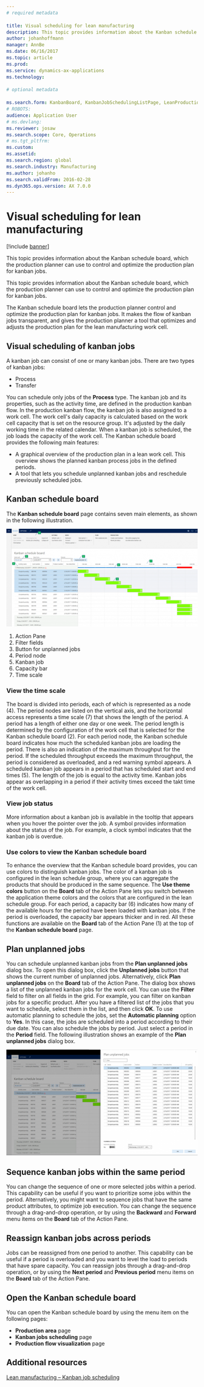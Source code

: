 ```yaml
---
# required metadata

title: Visual scheduling for lean manufacturing 
description: This topic provides information about the Kanban schedule board, which the production planner can use to control and optimize the production plan for kanban jobs.
author: johanhoffmann
manager: AnnBe
ms.date: 06/16/2017
ms.topic: article
ms.prod: 
ms.service: dynamics-ax-applications
ms.technology: 

# optional metadata

ms.search.form: KanbanBoard, KanbanJobSchedulingListPage, LeanProductionFlowVisualization
# ROBOTS: 
audience: Application User
# ms.devlang: 
ms.reviewer: josaw
ms.search.scope: Core, Operations
# ms.tgt_pltfrm: 
ms.custom: 
ms.assetid:
ms.search.region: global
ms.search.industry: Manufacturing
ms.author: johanho
ms.search.validFrom: 2016-02-28
ms.dyn365.ops.version: AX 7.0.0
---
```


# Visual scheduling for lean manufacturing

[!include [banner](../includes/banner.md)]

This topic provides information about the Kanban schedule board, which the production planner can use to control and optimize the production plan for kanban jobs.

This topic provides information about the Kanban schedule board, which the production planner can use to control and optimize the production plan for kanban jobs.

The Kanban schedule board lets the production planner control and optimize the production plan for kanban jobs. It makes the flow of kanban jobs transparent, and gives the production planner a tool that optimizes and adjusts the production plan for the lean manufacturing work cell.

## Visual scheduling of kanban jobs
A kanban job can consist of one or many kanban jobs. There are two types of kanban jobs:

-   Process
-   Transfer

You can schedule only jobs of the **Process** type. The kanban job and its properties, such as the activity time, are defined in the production kanban flow. In the production kanban flow, the kanban job is also assigned to a work cell. The work cell's daily capacity is calculated based on the work cell capacity that is set on the resource group. It's adjusted by the daily working time in the related calendar. When a kanban job is scheduled, the job loads the capacity of the work cell. The Kanban schedule board provides the following main features:

-   A graphical overview of the production plan in a lean work cell. This overview shows the planned kanban process jobs in the defined periods.
-   A tool that lets you schedule unplanned kanban jobs and reschedule previously scheduled jobs.

## Kanban schedule board
The **Kanban schedule board** page contains seven main elements, as shown in the following illustration. 

![Kanban schedule board](./media/kanban-schedule-board-1024x554.png)
1.  Action Pane
2.  Filter fields
3.  Button for unplanned jobs
4.  Period node
5.  Kanban job
6.  Capacity bar
7.  Time scale

### View the time scale

The board is divided into periods, each of which is represented as a node (4). The period nodes are listed on the vertical axis, and the horizontal access represents a time scale (7) that shows the length of the period. A period has a length of either one day or one week. The period length is determined by the configuration of the work cell that is selected for the Kanban schedule board (2). For each period node, the Kanban schedule board indicates how much the scheduled kanban jobs are loading the period. There is also an indication of the maximum throughput for the period. If the scheduled throughput exceeds the maximum throughput, the period is considered as overloaded, and a red warning symbol appears. A scheduled kanban job appears in a period that has scheduled start and end times (5). The length of the job is equal to the activity time. Kanban jobs appear as overlapping in a period if their activity times exceed the takt time of the work cell.

### View job status

More information about a kanban job is available in the tooltip that appears when you hover the pointer over the job. A symbol provides information about the status of the job. For example, a clock symbol indicates that the kanban job is overdue.

### Use colors to view the Kanban schedule board

To enhance the overview that the Kanban schedule board provides, you can use colors to distinguish kanban jobs. The color of a kanban job is configured in the lean schedule group, where you can aggregate the products that should be produced in the same sequence. The **Use theme colors** button on the **Board** tab of the Action Pane lets you switch between the application theme colors and the colors that are configured in the lean schedule group. For each period, a capacity bar (6) indicates how many of the available hours for the period have been loaded with kanban jobs. If the period is overloaded, the capacity bar appears thicker and in red. All these functions are available on the **Board** tab of the Action Pane (1) at the top of the **Kanban schedule board** page.

## Plan unplanned jobs
You can schedule unplanned kanban jobs from the **Plan unplanned jobs** dialog box. To open this dialog box, click the **Unplanned jobs** button that shows the current number of unplanned jobs. Alternatively, click **Plan unplanned jobs** on the **Board** tab of the Action Pane. The dialog box shows a list of the unplanned kanban jobs for the work cell. You can use the **Filter** field to filter on all fields in the grid. For example, you can filter on kanban jobs for a specific product. After you have a filtered list of the jobs that you want to schedule, select them in the list, and then click **OK**. To use automatic planning to schedule the jobs, set the **Automatic planning** option to **Yes**. In this case, the jobs are scheduled into a period according to their due date. You can also schedule the jobs by period. Just select a period in the **Period** field. The following illustration shows an example of the **Plan unplanned jobs** dialog box. 

![Plan unplanned jobs dialog box](./media/plan-unplanned-jobs-1024x564.png)

## Sequence kanban jobs within the same period
You can change the sequence of one or more selected jobs within a period. This capability can be useful if you want to prioritize some jobs within the period. Alternatively, you might want to sequence jobs that have the same product attributes, to optimize job execution. You can change the sequence through a drag-and-drop operation, or by using the **Backward** and **Forward** menu items on the **Board** tab of the Action Pane.

## Reassign kanban jobs across periods
Jobs can be reassigned from one period to another. This capability can be useful if a period is overloaded and you want to level the load to periods that have spare capacity. You can reassign jobs through a drag-and-drop operation, or by using the **Next period** and **Previous period** menu items on the **Board** tab of the Action Pane.

## Open the Kanban schedule board
You can open the Kanban schedule board by using the menu item on the following pages:

-   **Production area** page
-   **Kanban jobs scheduling** page
-   **Production flow visualization** page


Additional resources
--------

[Lean manufacturing – Kanban job scheduling](lean-manufacturing-kanban-job-scheduling.md)

